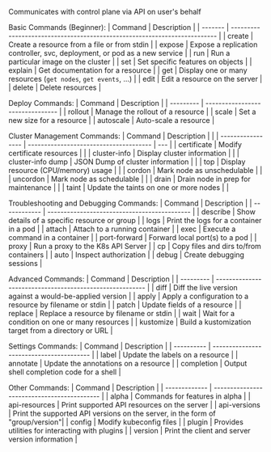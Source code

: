 Communicates with control plane via API on user's behalf

Basic Commands (Beginner):
| Command | Description                                                               |
| ------- | ------------------------------------------------------------------------- |
| create  | Create a resource from a file or from stdin                               |
| expose  | Expose a replication controller, svc, deployment, or pod as a new service |
| run     | Run a particular image on the cluster                                     |
| set     | Set specific features on objects                                          |
| explain | Get documentation for a resource                                          |
| get     | Display one or many resources (`get nodes`, `get events`, ...)                                             |
| edit    | Edit a resource on the server                                             |
| delete  | Delete resources                                                          |

Deploy Commands:
| Command   | Description                      |
| --------- | -------------------------------- |
| rollout   | Manage the rollout of a resource |
| scale     | Set a new size for a resource    |
| autoscale | Auto-scale a resource            |

Cluster Management Commands:
| Command           | Description                            |     |
| ----------------- | -------------------------------------- | --- |
| certificate       | Modify certificate resources           |     |
| cluster-info      | Display cluster information            |     |
| cluster-info dump | JSON Dump of cluster information       |     |
| top               | Display resource (CPU/memory) usage    |     |
| cordon            | Mark node as unschedulable             |     |
| uncordon          | Mark node as schedulable               |     |
| drain             | Drain node in prep for maintenance     |     |
| taint             | Update the taints on one or more nodes |     |

Troubleshooting and Debugging Commands:
| Command      | Description                                  |
| ------------ | -------------------------------------------- |
| describe     | Show details of a specific resource or group |
| logs         | Print the logs for a container in a pod      |
| attach       | Attach to a running container                |
| exec         | Execute a command in a container             |
| port-forward | Forward local port(s) to a pod               |
| proxy        | Run a proxy to the K8s API Server            |
| cp           | Copy files and dirs to/from containers       |
| auto         | Inspect authorization                        |
| debug        | Create debugging sessions                    |

  Advanced Commands:
  | Command   | Description                                              |
  | --------- | -------------------------------------------------------- |
  | diff      | Diff the live version against a would-be-applied version |
  | apply     | Apply a configuration to a resource by filename or stdin |
  | patch     | Update fields of a resource                              |
  | replace   | Replace a resource by filename or stdin                  |
  | wait      | Wait for a condition on one or many resources            |
  | kustomize | Build a kustomization target from a directory or URL     |
  
Settings Commands:
| Command    | Description                              |
| ---------- | ---------------------------------------- |
| label      | Update the labels on a resource          |
| annotate   | Update the annotations on a resource     |
| completion | Output shell completion code for a shell |

Other Commands:
| Command       | Description                                 |
| ------------- | ------------------------------------------- |
| alpha         | Commands for features in alpha              |
| api-resources | Print supported API resources on the server |
|  api-versions  |  Print the supported API versions on the server, in the form of "group/version"|
| config  | Modify kubeconfig files                         |
| plugin  | Provides utilities for interacting with plugins |
| version | Print the client and server version information |

